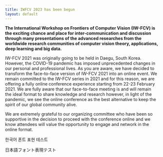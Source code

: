```yaml
---
title: IWFCV 2023 has been begun
layout: default
---
```


**The International Workshop on Frontiers of Computer Vision (IW-FCV) is the exciting chance and place for inter-communication and discussion through many presentations of the advanced researches from the worldwide research communities of computer vision theory, applications, deep learning and big data.**  

IW-FCV 2021 was originally going to be held in Daegu, South Korea. However, the COVID-19 pandemic has imposed unprecedented changes in our personal and professional lives. As you are aware, we have decided to transform the face-to-face version of IW-FCV 2021 into an online event. We remain committed to the IW-FCV series in 2021 and for this reason, we are offering a fully online conference experience starting from 22-23 February 2021. We are fully aware that our face-to-face meeting is and will remain the ideal format to share knowledge and research however, in light of the pandemic, we see the online conference as the best alternative to keep the spirit of our global community alive.  

We are extremely grateful to our organizing committee who have been so supportive in the decision to proceed with the conference online and we know attendees will value the opportunity to engage and network in the online format.

한국어 폰트 표현 테스트

日本語フォント表現テスト